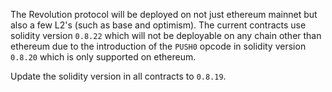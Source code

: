 The Revolution protocol will be deployed on not just ethereum mainnet but also a few L2's (such as base and optimism). The current contracts use solidity version `0.8.22` which will not be deployable on any chain other than ethereum due to the introduction of the `PUSH0` opcode in solidity version `0.8.20` which is only supported on ethereum. 


Update the solidity version in all contracts to `0.8.19`.
